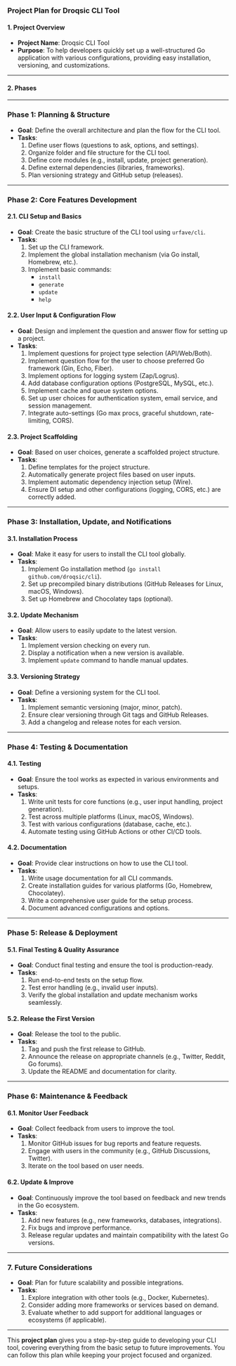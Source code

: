 ### Project Plan for Droqsic CLI Tool

#### **1. Project Overview**
   - **Project Name**: Droqsic CLI Tool
   - **Purpose**: To help developers quickly set up a well-structured Go application with various configurations, providing easy installation, versioning, and customizations. 

---

#### **2. Phases**

---

### **Phase 1: Planning & Structure**

- **Goal**: Define the overall architecture and plan the flow for the CLI tool.
- **Tasks**:
  1. Define user flows (questions to ask, options, and settings).
  2. Organize folder and file structure for the CLI tool.
  3. Define core modules (e.g., install, update, project generation).
  4. Define external dependencies (libraries, frameworks).
  5. Plan versioning strategy and GitHub setup (releases).

---

### **Phase 2: Core Features Development**

#### **2.1. CLI Setup and Basics**
   - **Goal**: Create the basic structure of the CLI tool using `urfave/cli`.
   - **Tasks**:
     1. Set up the CLI framework.
     2. Implement the global installation mechanism (via Go install, Homebrew, etc.).
     3. Implement basic commands:
        - `install`
        - `generate`
        - `update`
        - `help`

#### **2.2. User Input & Configuration Flow**
   - **Goal**: Design and implement the question and answer flow for setting up a project.
   - **Tasks**:
     1. Implement questions for project type selection (API/Web/Both).
     2. Implement question flow for the user to choose preferred Go framework (Gin, Echo, Fiber).
     3. Implement options for logging system (Zap/Logrus).
     4. Add database configuration options (PostgreSQL, MySQL, etc.).
     5. Implement cache and queue system options.
     6. Set up user choices for authentication system, email service, and session management.
     7. Integrate auto-settings (Go max procs, graceful shutdown, rate-limiting, CORS).

#### **2.3. Project Scaffolding**
   - **Goal**: Based on user choices, generate a scaffolded project structure.
   - **Tasks**:
     1. Define templates for the project structure.
     2. Automatically generate project files based on user inputs.
     3. Implement automatic dependency injection setup (Wire).
     4. Ensure DI setup and other configurations (logging, CORS, etc.) are correctly added.

---

### **Phase 3: Installation, Update, and Notifications**

#### **3.1. Installation Process**
   - **Goal**: Make it easy for users to install the CLI tool globally.
   - **Tasks**:
     1. Implement Go installation method (`go install github.com/droqsic/cli`).
     2. Set up precompiled binary distributions (GitHub Releases for Linux, macOS, Windows).
     3. Set up Homebrew and Chocolatey taps (optional).

#### **3.2. Update Mechanism**
   - **Goal**: Allow users to easily update to the latest version.
   - **Tasks**:
     1. Implement version checking on every run.
     2. Display a notification when a new version is available.
     3. Implement `update` command to handle manual updates.

#### **3.3. Versioning Strategy**
   - **Goal**: Define a versioning system for the CLI tool.
   - **Tasks**:
     1. Implement semantic versioning (major, minor, patch).
     2. Ensure clear versioning through Git tags and GitHub Releases.
     3. Add a changelog and release notes for each version.

---

### **Phase 4: Testing & Documentation**

#### **4.1. Testing**
   - **Goal**: Ensure the tool works as expected in various environments and setups.
   - **Tasks**:
     1. Write unit tests for core functions (e.g., user input handling, project generation).
     2. Test across multiple platforms (Linux, macOS, Windows).
     3. Test with various configurations (database, cache, etc.).
     4. Automate testing using GitHub Actions or other CI/CD tools.

#### **4.2. Documentation**
   - **Goal**: Provide clear instructions on how to use the CLI tool.
   - **Tasks**:
     1. Write usage documentation for all CLI commands.
     2. Create installation guides for various platforms (Go, Homebrew, Chocolatey).
     3. Write a comprehensive user guide for the setup process.
     4. Document advanced configurations and options.

---

### **Phase 5: Release & Deployment**

#### **5.1. Final Testing & Quality Assurance**
   - **Goal**: Conduct final testing and ensure the tool is production-ready.
   - **Tasks**:
     1. Run end-to-end tests on the setup flow.
     2. Test error handling (e.g., invalid user inputs).
     3. Verify the global installation and update mechanism works seamlessly.

#### **5.2. Release the First Version**
   - **Goal**: Release the tool to the public.
   - **Tasks**:
     1. Tag and push the first release to GitHub.
     2. Announce the release on appropriate channels (e.g., Twitter, Reddit, Go forums).
     3. Update the README and documentation for clarity.

---

### **Phase 6: Maintenance & Feedback**

#### **6.1. Monitor User Feedback**
   - **Goal**: Collect feedback from users to improve the tool.
   - **Tasks**:
     1. Monitor GitHub issues for bug reports and feature requests.
     2. Engage with users in the community (e.g., GitHub Discussions, Twitter).
     3. Iterate on the tool based on user needs.

#### **6.2. Update & Improve**
   - **Goal**: Continuously improve the tool based on feedback and new trends in the Go ecosystem.
   - **Tasks**:
     1. Add new features (e.g., new frameworks, databases, integrations).
     2. Fix bugs and improve performance.
     3. Release regular updates and maintain compatibility with the latest Go versions.

---

### **7. Future Considerations**
   - **Goal**: Plan for future scalability and possible integrations.
   - **Tasks**:
     1. Explore integration with other tools (e.g., Docker, Kubernetes).
     2. Consider adding more frameworks or services based on demand.
     3. Evaluate whether to add support for additional languages or ecosystems (if applicable).

---

This **project plan** gives you a step-by-step guide to developing your CLI tool, covering everything from the basic setup to future improvements. You can follow this plan while keeping your project focused and organized.
